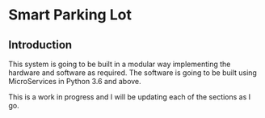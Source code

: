 # Smart Parking Lot

## Introduction
This system is going to be built in a modular way implementing the hardware and software as required.  The software is going to be built using MicroServices in Python 3.6 and above.

This is a work in progress and I will be updating each of the sections as I go.


